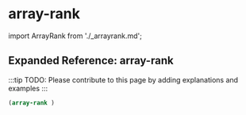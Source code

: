 # array-rank

import ArrayRank from './_arrayrank.md';

<ArrayRank />

## Expanded Reference: array-rank

:::tip
TODO: Please contribute to this page by adding explanations and examples
:::

```lisp
(array-rank )
```
